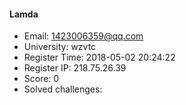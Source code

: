 #### Lamda  

* Email: 1423006359@qq.com  
* University: wzvtc  
* Register Time: 2018-05-02 20:24:22  
* Register IP: 218.75.26.39  
* Score: 0  
* Solved challenges: 
